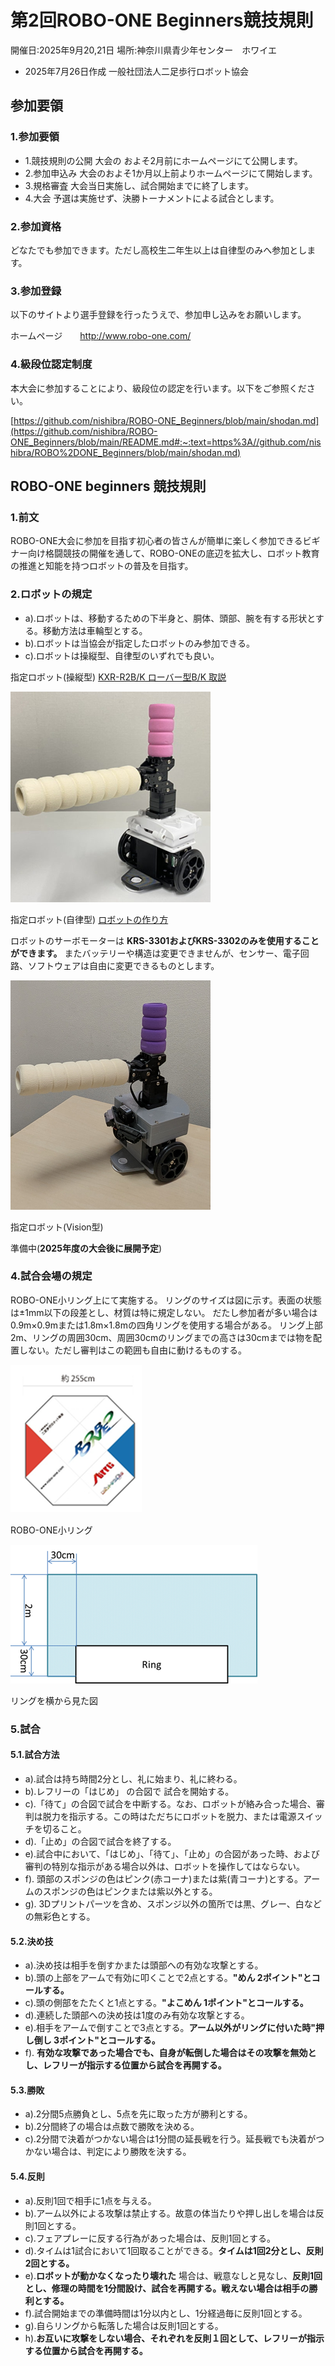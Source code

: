 # 第2回ROBO-ONE Beginners競技規則
開催日:2025年9月20,21日
場所:神奈川県青少年センター　ホワイエ

- 2025年7月26日作成
一般社団法人二足歩行ロボット協会

## 参加要領
### 1.参加要領
- 1.競技規則の公開
大会の およそ2月前にホームページにて公開します。
- 2.参加申込み
大会のおよそ1か月以上前よりホームページにて開始します。
- 3.規格審査
大会当日実施し、試合開始までに終了します。
- 4.大会
予選は実施せず、決勝トーナメントによる試合とします。

### 2.参加資格
どなたでも参加できます。ただし高校生二年生以上は自律型のみへ参加とします。

### 3.参加登録
以下のサイトより選手登録を行ったうえで、参加申し込みをお願いします。

ホームページ　　http://www.robo-one.com/

### 4.級段位認定制度
本大会に参加することにより、級段位の認定を行います。以下をご参照ください。

[https://github.com/nishibra/ROBO-ONE_Beginners/blob/main/shodan.md](https://github.com/nishibra/ROBO-ONE_Beginners/blob/main/README.md#:~:text=https%3A//github.com/nishibra/ROBO%2DONE_Beginners/blob/main/shodan.md)


## ROBO-ONE beginners 競技規則
### 1.前文
ROBO-ONE大会に参加を目指す初心者の皆さんが簡単に楽しく参加できるビギナー向け格闘競技の開催を通して、ROBO-ONEの底辺を拡大し、ロボット教育の推進と知能を持つロボットの普及を目指す。

### 2.ロボットの規定
- a).ロボットは、移動するための下半身と、胴体、頭部、腕を有する形状とする。移動方法は車輪型とする。
- b).ロボットは当協会が指定したロボットのみ参加できる。
- c).ロボットは操縦型、自律型のいずれでも良い。
   
指定ロボット(操縦型) [KXR-R2B/K ローバー型B/K 取説](https://kondo-robot.com/faq/kxr-r2b-k_manual_sample)

![robo](robo-beginner_pic/robo0.png)

指定ロボット(自律型) [ロボットの作り方](https://github.com/nishibra/ROBO-ONE_Beginners_auto)

ロボットのサーボモーターは __KRS-3301およびKRS-3302のみを使用することができます。__ またバッテリーや構造は変更できませんが、センサー、電子回路、ソフトウェアは自由に変更できるものとします。

![auto](robo-beginner_pic/auto1.png)

指定ロボット(Vision型)

準備中(__2025年度の大会後に展開予定__)

### 4.試合会場の規定
ROBO-ONE小リング上にて実施する。
リングのサイズは図に示す。表面の状態は±1mm以下の段差とし、材質は特に規定しない。
だたし参加者が多い場合は0.9m×0.9mまたは1.8m×1.8mの四角リングを使用する場合がある。
リング上部2m、リングの周囲30cm、周囲30cmのリングまでの高さは30cmまでは物を配置しない。ただし審判はこの範囲も自由に動けるものする。

![ring](robo-beginner_pic/ring.png)   　　　　　 

ROBO-ONE小リング

![side](robo-beginner_pic/side.png)

リングを横から見た図

### 5.試合
#### 5.1.試合方法
- a).試合は持ち時間2分とし、礼に始まり、礼に終わる。
- b).レフリーの「はじめ」 の合図で 試合を開始する。
- c).「待て」の合図で試合を中断する。なお、ロボットが絡み合った場合、審判は脱力を指示する。この時はただちにロボットを脱力、または電源スイッチを切ること。
- d).「止め」の合図で試合を終了する。
- e).試合中において、「はじめ」、「待て」、「止め」の合図があった時、および審判の特別な指示がある場合以外は、ロボットを操作してはならない。
- f). 頭部のスポンジの色はピンク(赤コーナ)または紫(青コーナ)とする。アームのスポンジの色はピンクまたは紫以外とする。
- g). 3Dプリントパーツを含め、スポンジ以外の箇所では黒、グレー、白などの無彩色とする。

#### 5.2.決め技
- a).決め技は相手を倒すかまたは頭部への有効な攻撃とする。
- b).頭の上部をアームで有効に叩くことで2点とする。__"めん 2ポイント"とコールする。__
- c).頭の側部をたたくと1点とする。__"よこめん 1ポイント"とコールする。__
- d).連続した頭部への決め技は1度のみ有効な攻撃とする。
- e).相手をアームで倒すことで3点とする。__アーム以外がリングに付いた時"押し倒し 3ポイント"とコールする。__
- f). __有効な攻撃であった場合でも、自身が転倒した場合はその攻撃を無効とし、レフリーが指示する位置から試合を再開する。__

#### 5.3.勝敗
- a).2分間5点勝負とし、5点を先に取った方が勝利とする。
- b).2分間終了の場合は点数で勝敗を決める。
- c).2分間で決着がつかない場合は1分間の延長戦を行う。延長戦でも決着がつかない場合は、判定により勝敗を決する。

#### 5.4.反則
- a).反則1回で相手に1点を与える。
- b).アーム以外による攻撃は禁止する。故意の体当たりや押し出しを場合は反則1回とする。
- c).フェアプレーに反する行為があった場合は、反則1回とする。
- d).タイムは1試合において1回取ることができる。__タイムは1回2分とし、反則2回とする。__
- e).__ロボットが動かなくなったり壊れた__ 場合は、戦意なしと見なし、__反則1回とし、修理の時間を1分間設け、試合を再開する。戦えない場合は相手の勝利とする。__
- f).試合開始までの準備時間は1分以内とし、1分経過毎に反則1回とする。
- g).自らリングから転落した場合は反則1回とする。
- h).__お互いに攻撃をしない場合、それぞれを反則１回として、レフリーが指示する位置から試合を再開する。__
  
